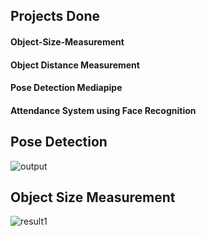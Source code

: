 ## Projects Done

#### Object-Size-Measurement
#### Object Distance Measurement
#### Pose Detection Mediapipe
#### Attendance System using Face Recognition


## Pose Detection
![output](https://user-images.githubusercontent.com/17081707/183121273-b0e5e014-8158-43df-b40c-a63b0b5479e9.gif)

## Object Size Measurement
![result1](https://user-images.githubusercontent.com/17081707/183121509-12b247bf-96ad-4eec-9e80-d46e7ddb96b4.png)
